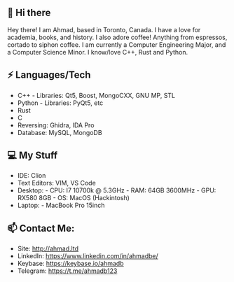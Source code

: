 
## 👋 Hi there 

Hey there! I am Ahmad, based in Toronto, Canada. 
I have a love for academia, books, and history. I also adore coffee! Anything from espressos, cortado to siphon coffee.
 I am currently a Computer Engineering Major, and a Computer Science Minor. I know/love C++, Rust and Python.


## ⚡ Languages/Tech

 - C++ - Libraries: Qt5, Boost, MongoCXX, GNU MP, STL
 - Python   - Libraries: PyQt5, etc
 -  Rust
 -  C
 - Reversing: Ghidra, IDA Pro
 -  Database: MySQL, MongoDB


##  💻 My Stuff

 - IDE: Clion 
 - Text Editors: VIM, VS Code
 - Desktop:
			 -  CPU: I7 10700k @ 5.3GHz
			 -  RAM: 64GB 3600MHz
			 - GPU: RX580 8GB
			 - OS: MacOS (Hackintosh)
- Laptop:
			- MacBook Pro 15inch 

## 📫  Contact Me:

 - Site: http://ahmad.ltd
 - LinkedIn: https://www.linkedin.com/in/ahmadbe/
 - Keybase: https://keybase.io/ahmadb
 - Telegram: https://t.me/ahmadb123
